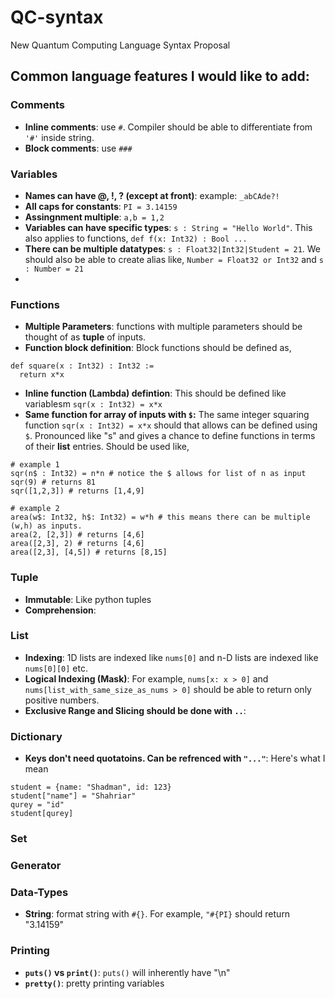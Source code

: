 # QC-syntax
New Quantum Computing Language Syntax Proposal

## Common language features I would like to add:
### Comments
* **Inline comments**: use `#`. Compiler should be able to differentiate from `'#'` inside string.
* **Block comments**: use `###`

### Variables
* **Names can have @, !, ? (except at front)**: example: `_abCAde?!`
* **All caps for constants**: `PI = 3.14159`
* **Assingnment multiple**: `a,b = 1,2`
* **Variables can have specific types**: `s : String = "Hello World"`. This also applies to functions, `def f(x: Int32) : Bool ...`
* **There can be multiple datatypes**: `s : Float32|Int32|Student = 21`. We should also be able to create alias like, `Number = Float32 or Int32` and `s : Number = 21`
* 

### Functions
* **Multiple Parameters**: functions with multiple parameters should be thought of as **tuple** of inputs. 
* **Function block definition**: Block functions should be defined as,
```
def square(x : Int32) : Int32 :=
  return x*x
```
* **Inline function (Lambda) defintion**: This should be defined like variablesm `sqr(x : Int32) = x*x`
* **Same function for array of inputs with `$`:** The same integer squaring function `sqr(x : Int32) = x*x` should that allows can be defined using `$`. Pronounced like "s" and gives a chance to define functions in terms of their **list** entries. Should be used like,
```
# example 1
sqr(n$ : Int32) = n*n # notice the $ allows for list of n as input
sqr(9) # returns 81
sqr([1,2,3]) # returns [1,4,9]

# example 2
area(w$: Int32, h$: Int32) = w*h # this means there can be multiple (w,h) as inputs.
area(2, [2,3]) # returns [4,6]
area([2,3], 2) # returns [4,6]
area([2,3], [4,5]) # returns [8,15]
```

### Tuple
* **Immutable**: Like python tuples
* **Comprehension**: 

### List
* **Indexing**: 1D lists are indexed like `nums[0]` and n-D lists are indexed like `nums[0][0]` etc.
* **Logical Indexing (Mask)**: For example, `nums[x: x > 0]` and `nums[list_with_same_size_as_nums > 0]` should be able to return only positive numbers.
* **Exclusive Range and Slicing should be done with `..`**: 

### Dictionary
* **Keys don't need quotatoins. Can be refrenced with `"..."`**: Here's what I mean
```
student = {name: "Shadman", id: 123}
student["name"] = "Shahriar"
qurey = "id"
student[qurey]
```

### Set

### Generator

### Data-Types
* **String**: format string with `#{}`. For example, `"#{PI}` should return "3.14159"

### Printing
* **`puts()` vs `print()`**: `puts()` will inherently have "\n"
* **`pretty()`**: pretty printing variables

